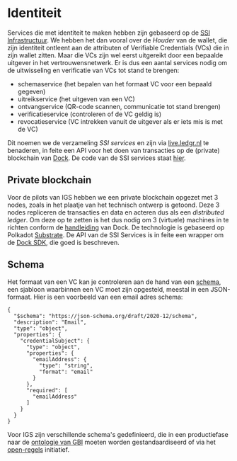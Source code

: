 # Identiteit

Services die met identiteit te maken hebben zijn gebaseerd op de [SSI Infrastructuur](../ssi.md). We hebben het dan vooral over de *Houder* van de wallet, die zijn identiteit ontleent aan de attributen of Verifiable Credentials (VCs) die in zijn wallet zitten. Maar die VCs zijn wel eerst uitgereikt door een bepaalde uitgever in het vertrouwensnetwerk. Er is dus een aantal services nodig om de uitwisseling en verificatie van VCs tot stand te brengen:

* schemaservice (het bepalen van het formaat VC voor een bepaald gegeven)
* uitreikservice (het uitgeven van een VC)
* ontvangservice (QR-code scannen, communicatie tot stand brengen)
* verificatieservice (controleren of de VC geldig is)
* revocatieservice (VC intrekken vanuit de uitgever als er iets mis is met de VC)

Dit noemen we de verzameling *SSI services* en zijn via [live.ledgr.nl](live.ledgr.nl/docs) te benaderen, in feite een API voor het doen van transacties op de (private) blockchain van [Dock](dock.io). De code van de SSI services staat [hier](https://gitlab.com/ovrhd/service.ledger.nl).

## Private blockchain

Voor de pilots van IGS hebben we een private blockchain opgezet met 3 nodes, zoals in het plaatje van het technisch ontwerp is getoond. Deze 3 nodes repliceren de transacties en data en acteren dus als een *distributed ledger*. Om deze op te zetten is het dus nodig om 3 (virtuele) machines in te richten conform de [handleiding](https://github.com/docknetwork/dock-substrate) van Dock. De technologie is gebaseerd op Polkadot [Substrate](https://substrate.io/vision/substrate-and-polkadot/). De API van de SSI Services is in feite een wrapper om de [Dock SDK](https://github.com/docknetwork/sdk), die goed is beschreven.

## Schema

Het formaat van een VC kan je controleren aan de hand van een [schema](https://w3c.github.io/vc-json-schema/#example-example-email-credential-schema), een sjabloon waarbinnen een VC moet zijn opgesteld, meestal in een JSON-formaat. Hier is een voorbeeld van een email adres schema:

```
{
  "$schema": "https://json-schema.org/draft/2020-12/schema",
  "description": "Email",
  "type": "object",
  "properties": {
    "credentialSubject": {
      "type": "object",
      "properties": {
        "emailAddress": {
          "type": "string",
          "format": "email"
        }
      },
      "required": [
        "emailAddress"
      ]
    }
  }
}
```

Voor IGS zijn verschillende schema's gedefinieerd, die in een productiefase naar de [ontologie van GBI](https://vngr-gbi.gitlab.io/ontologie-inkomen-werkversie/) moeten worden gestandaardiseerd of via het [open-regels](open-regels.nl) initiatief.
